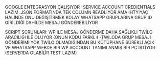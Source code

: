 GOOGLE ENTEGRASYON ÇALIŞIYOR -SERVICE ACCOUNT CREDIENTIALS LAZIM .JSON FORMATINDA
 TEK COLUMN READLİYOR AMA İHTYİYAÇ HALİNDE ONU DEĞİŞTİRMEK KOLAY
 WHATSAPP GRUPLARINA GRUP ID GİRİLDİĞİ DAHİLDE MESAJ GÖNDEREBİLİYOR 

 SCRIPT SORUNLARI: 
 WP ILE MESAJ GÖNDERME DAHA SAĞLIKLI TWİLO ARACILIĞI İLE OLUYOR (ONUN KODU FARKLI)
 -TWİLODA GRUP MESAJI GÖNDERİMİ YOK
 TWİLO OLMADIĞINDAN BU KÜTÜPHANE SÜREKLİ AÇIK VE WHATSAPP WEBDE BİR WP ACCOUNT TANIMLANMIŞ BİR PC İSTİYOR (SERVERDA OLABİLİR TEST LAZIM)
 
